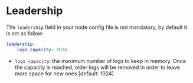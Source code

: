 # Leadership

The `leadership` field in your node config file is not mandatory, by default it is set
as follow:

```yaml
leadership:
    logs_capacity: 1024
```

* `logs_capacity`: the maximum number of logs to keep in memory. Once the capacity
  is reached, older logs will be removed in order to leave more space for new ones
  [default: 1024]
